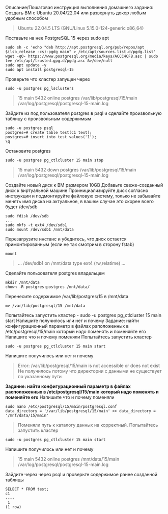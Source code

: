 Описание/Пошаговая инструкция выполнения домашнего задания:
Cоздать ВМ с Ubuntu 20.04/22.04 или развернуть докер любым удобным способом
> Ubuntu 22.04.5 LTS (GNU/Linux 5.15.0-124-generic x86_64)


Поставьте на нее PostgreSQL 15 через sudo apt

    sudo sh -c 'echo "deb http://apt.postgresql.org/pub/repos/apt $(lsb_release -cs)-pgdg main" > /etc/apt/sources.list.d/pgdg.list'
	wget -qO- https://www.postgresql.org/media/keys/ACCC4CF8.asc | sudo tee /etc/apt/trusted.gpg.d/pgdg.asc &>/dev/null
	sudo apt update -y
    sudo apt install postgresql-15

Проверьте что кластер запущен через 

    sudo -u postgres pg_lsclusters

> 15  main    5432 online postgres /var/lib/postgresql/15/main /var/log/postgresql/postgresql-15-main.log

Зайдите из под пользователя postgres в psql и сделайте произвольную таблицу с произвольным содержимым

	sudo -u postgres psql
	postgres=# create table test(c1 text);  
	postgres=# insert into test values('1');  
	\q
	    
Остановите postgres 
	
	sudo -u postgres pg_ctlcluster 15 main stop
> 15  main    5432 down   postgres /var/lib/postgresql/15/main /var/log/postgresql/postgresql-15-main.log

Создайте новый диск к ВМ размером 10GB
Добавьте свеже-созданный диск к виртуальной машине
Проинициализируйте диск согласно инструкции и подмонтируйте файловую систему, только не забывайте менять имя диска на актуальное, в вашем случае это скорее всего будет /dev/sdb
	
	sudo fdisk /dev/sdb
	...
	sudo mkfs -t ext4 /dev/sdb1
	sudo mount /dev/sdb1 /mnt/data

Перезагрузите инстанс и убедитесь, что диск остается примонтированным (если не так смотрим в сторону fstab)
	
	mount
> ...
> /dev/sdb1 on /mnt/data type ext4 (rw,relatime)
> ...

Сделайте пользователя postgres владельцем 
	
	mkdir /mnt/data  
	chown -R postgres:postgres /mnt/data/

Перенесите содержимое /var/lib/postgres/15 в /mnt/data
	
	mv /var/lib/postgresql/15 /mnt/data

Попытайтесь запустить кластер - sudo -u postgres pg_ctlcluster 15 main start
Напишите получилось или нет и почему
Задание: найти конфигурационный параметр в файлах раположенных в /etc/postgresql/15/main который надо поменять и поменяйте его
Напишите что и почему поменяли
Попытайтесь запустить кластер
	
	sudo -u postgres pg_ctlcluster 15 main start
Напишите получилось или нет и почему
> Error: /var/lib/postgresql/15/main is not accessible or does not exist
> Не получилось потому что директории с данными не существует по указанному пути


**Задание: найти конфигурационный параметр в файлах расположенных в /etc/postgresql/15/main который надо поменять и поменяйте его**
Напишите что и почему поменяли
	
	sudo nano /etc/postgresql/15/main/postgresql.conf
	data_directory = '/var/lib/postgresql/15/main' >> data_directory = '/mnt/data/15/main'
>Поменяли путь к каталогу данных на корректный.
Попытайтесь запустить кластер
	
	sudo -u postgres pg_ctlcluster 15 main start
Напишите получилось или нет и почему
> 15  main    5432 online postgres /mnt/data/15/main /var/log/postgresql/postgresql-15-main.log

Зайдите через через psql и проверьте содержимое ранее созданной таблицы
		
	SELECT * FROM test;
	c1
	----
	 1
	(1 row)
  
